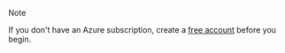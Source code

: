 > [!NOTE]
> If you don't have an Azure subscription, create a [free account](https://azure.microsoft.com/free/?WT.mc_id=A261C142F) before you begin.
>
